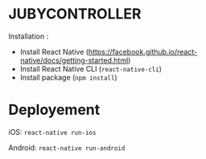 # JUBYCONTROLLER

Installation :

- Install React Native (https://facebook.github.io/react-native/docs/getting-started.html)
- Install React Native CLI (`react-native-cli`)
- Install package (`npm install`)

# Deployement

iOS: `react-native run-ios`

Android: `react-native run-android`

